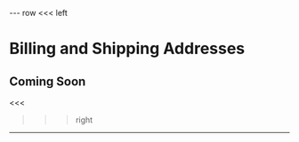 --- row
<<< left
# Billing and Shipping Addresses
## Coming Soon
<<<

>>> right
<!-- include(../api-ref-snippet.md) -->
>>>
---

<!-- include(../support.md) -->
